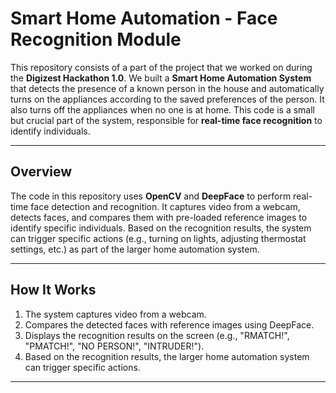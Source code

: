 # Smart Home Automation - Face Recognition Module

This repository consists of a part of the project that we worked on during the **Digizest Hackathon 1.0**. We built a **Smart Home Automation System** that detects the presence of a known person in the house and automatically turns on the appliances according to the saved preferences of the person. It also turns off the appliances when no one is at home. This code is a small but crucial part of the system, responsible for **real-time face recognition** to identify individuals.

---

## **Overview**

The code in this repository uses **OpenCV** and **DeepFace** to perform real-time face detection and recognition. It captures video from a webcam, detects faces, and compares them with pre-loaded reference images to identify specific individuals. Based on the recognition results, the system can trigger specific actions (e.g., turning on lights, adjusting thermostat settings, etc.) as part of the larger home automation system.

---

## **How It Works**

1. The system captures video from a webcam.
2. Compares the detected faces with reference images using DeepFace.
3. Displays the recognition results on the screen (e.g., "RMATCH!", "PMATCH!", "NO PERSON!", "INTRUDER!").
4. Based on the recognition results, the larger home automation system can trigger specific actions.

---
